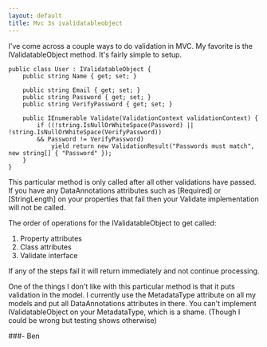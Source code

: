 ```yaml
---
layout: default
title: Mvc 3s ivalidatableobject
---
```


I've come across a couple ways to do validation in MVC. My favorite is the IValidatableObject method. It's fairly simple to setup.

<pre><code>public class User : IValidatableObject {
    public string Name { get; set; }

    public string Email { get; set; }
    public string Password { get; set; }
    public string VerifyPassword { get; set; }

    public IEnumerable<ValidationResult> Validate(ValidationContext validationContext) {
        if ((!string.IsNullOrWhiteSpace(Password) || !string.IsNullOrWhiteSpace(VerifyPassword)) 
        && Password != VerifyPassword)
            yield return new ValidationResult("Passwords must match", new string[] { "Password" });
    }
}
</code></pre>

This particular method is only called after all other validations have passed. If you have any DataAnnotations attributes such as [Required] or [StringLength] on your properties that fail then your Validate implementation will not be called.

The order of operations for the IValidatableObject to get called:

<ol>
<li>Property attributes</li>
<li>Class attributes</li>
<li>Validate interface</li>
</ol>

If any of the steps fail it will return immediately and not continue processing.

One of the things I don't like with this particular method is that it puts validation in the model. I currently use the MetadataType attribute on all my models and put all DataAnnotations attributes in there. You can't implement IValidatableObject on your MetadataType, which is a shame. (Though I could be wrong but testing shows otherwise)

###- Ben